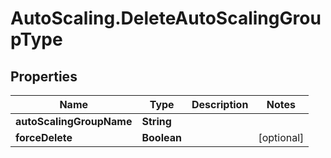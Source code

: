 # AutoScaling.DeleteAutoScalingGroupType

## Properties

Name | Type | Description | Notes
------------ | ------------- | ------------- | -------------
**autoScalingGroupName** | **String** |  | 
**forceDelete** | **Boolean** |  | [optional] 


